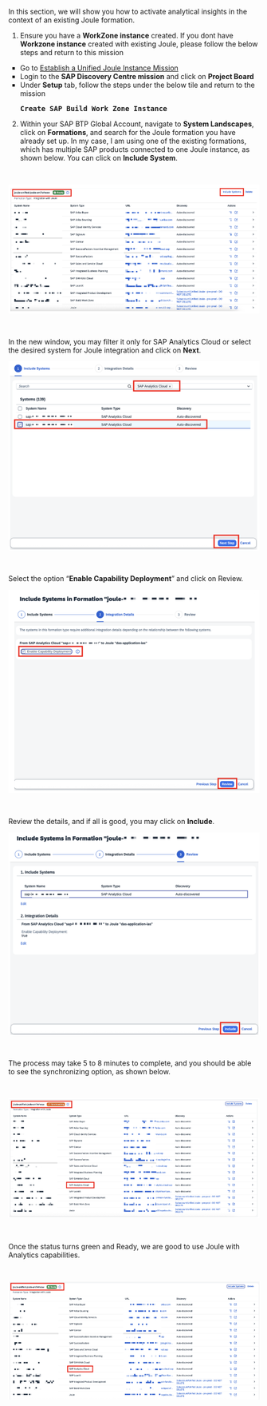 In this section, we will show you how to activate analytical insights in the context of an existing Joule formation.

1. Ensure you have a <b>WorkZone instance</b> created. If you dont have <b>Workzone instance</b> created with existing Joule, please follow the below steps and return to this mission
 <ul style="list-style-type: square;">  
<li>Go to <a href="https://discovery-center.cloud.sap/missiondetail/4538/4826/"</href>Establish a Unified Joule Instance Mission</a></li>
<li>Login to the <b>SAP Discovery Centre mission</b> and click on <b>Project Board</b> </li>
<li>Under <b>Setup</b> tab, follow the steps under the below tile and return to the mission</li>  
<pre><b>Create SAP Build Work Zone Instance</b></pre></ul>


2. Within your SAP BTP Global Account, navigate to <b>System Landscapes</b>, click on <b>Formations</b>, and search for the Joule formation you have already set up. In my case, I am using one of the existing formations, which has multiple SAP products connected to one Joule instance, as shown below. You can click on <b>Include System</b>.
  <br>
<p align="center"> 
<img src="images/3.6.1.png"> 
</p>
<br>
<p align="center" </p>
 
In the new window, you may filter it only for SAP Analytics Cloud or select the desired system for Joule integration and click on <b>Next</b>.
   <br>
<p align="center"> 
<img src="images/3.6.2.png"> 
</p>
<br>
<p align="center" </p>

Select the option “<b>Enable Capability Deployment</b>” and click on Review.
  <br>
<p align="center"> 
<img src="images/3.6.3.png"> 
</p>
<br>
<p align="center" </p>
 
Review the details, and if all is good, you may click on <b>Include</b>.
  <br>
<p align="center"> 
<img src="images/3.6.4.png"> 
</p>
<br>
<p align="center" </p>
 
The process may take 5 to 8 minutes to complete, and you should be able to see the synchronizing option, as shown below. 
 
  <br>
<p align="center"> 
<img src="images/3.6.5.png"> 
</p>
<br>
<p align="center" </p>

Once the status turns green and Ready, we are good to use Joule with Analytics capabilities.
 
  <br>
<p align="center"> 
<img src="images/3.6.6.png"> 
</p>
<br>
<p align="center" </p>



